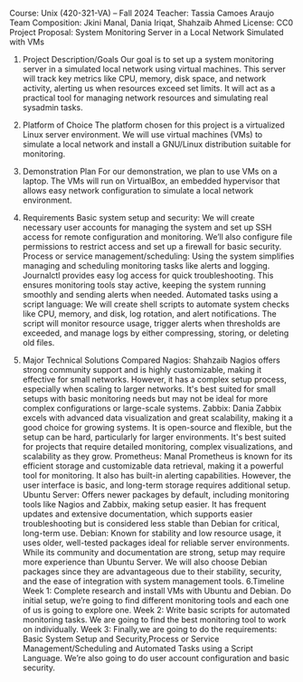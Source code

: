 Course: Unix (420-321-VA) – Fall 2024 
Teacher: Tassia Camoes Araujo 
Team Composition: Jkini Manal, Dania Iriqat, Shahzaib Ahmed
License: CC0
Project Proposal: System Monitoring Server in a Local Network Simulated with VMs
1. Project Description/Goals 
Our goal is to set up a system monitoring server in a simulated local network using virtual machines. This server will track key metrics like CPU, memory, disk space, and network activity, alerting us when resources exceed set limits. It will act as a practical tool for managing network resources and simulating real sysadmin tasks.
2. Platform of Choice
The platform chosen for this project is a virtualized Linux server environment. We will use virtual machines (VMs) to simulate a local network and install a GNU/Linux distribution suitable for monitoring.
3. Demonstration Plan
For our demonstration, we plan to use VMs on a laptop. The VMs will run on VirtualBox, an embedded hypervisor that allows easy network configuration to simulate a local network environment.
 
4. Requirements
Basic system setup and security:
We will create necessary user accounts for managing the system and set up SSH access for remote configuration and monitoring. We’ll also configure file permissions to restrict access and set up a firewall for basic security.
Process or service management/scheduling:
Using the system simplifies managing and scheduling monitoring tasks like alerts and logging. Journalctl provides easy log access for quick troubleshooting. This ensures monitoring tools stay active, keeping the system running smoothly and sending alerts when needed.
Automated tasks using a script language:
We will create shell scripts to automate system checks like CPU, memory, and disk, log rotation, and alert notifications. The script will monitor resource usage, trigger alerts when thresholds are exceeded, and manage logs by either compressing, storing, or deleting old files.
5. Major Technical Solutions Compared 
Nagios: Shahzaib
Nagios offers strong community support and is highly customizable, making it effective for small networks. However, it has a complex setup process, especially when scaling to larger networks. It's best suited for small setups with basic monitoring needs but may not be ideal for more complex configurations or large-scale systems.
Zabbix: Dania
Zabbix excels with advanced data visualization and great scalability, making it a good choice for growing systems. It is open-source and flexible, but the setup can be hard, particularly for larger environments. It's best suited for projects that require detailed monitoring, complex visualizations, and scalability as they grow.
Prometheus: Manal
Prometheus is known for its efficient storage and customizable data retrieval, making it a powerful tool for monitoring. It also has built-in alerting capabilities. However, the user interface is basic, and long-term storage requires additional setup. 
Ubuntu Server: Offers newer packages by default, including monitoring tools like Nagios and Zabbix, making setup easier. It has frequent updates and extensive documentation, which supports easier troubleshooting but is considered less stable than Debian for critical, long-term use.
Debian: Known for stability and low resource usage, it uses older, well-tested packages ideal for reliable server environments. While its community and documentation are strong, setup may require more experience than Ubuntu Server.
We will also choose Debian packages since they are advantageous due to their stability, security, and the ease of integration with system management tools.
6.Timeline
Week 1: 
Complete research and install VMs with Ubuntu  and Debian. Do initial setup, we’re going to find different monitoring tools and each one of us is going to explore one.
Week 2: 
Write basic scripts for automated monitoring tasks. We are going to find the best monitoring tool to work on individually.
Week 3:
Finally,we are going to do the requirements: Basic System Setup and Security,Process or Service Management/Scheduling and  Automated Tasks using a Script Language. We’re also going to do user account configuration and basic security.
